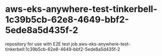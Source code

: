 # aws-eks-anywhere-test-tinkerbell-1c39b5cb-62e8-4649-bbf2-5ede8a5d435f-2
repository for use with E2E test job aws-eks-anywhere-test-tinkerbell:1c39b5cb-62e8-4649-bbf2-5ede8a5d435f-2
